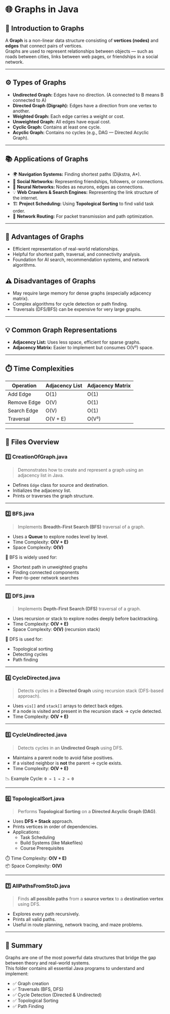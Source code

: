 # 🌐 Graphs in Java

## 🧠 Introduction to Graphs
A **Graph** is a non-linear data structure consisting of **vertices (nodes)** and **edges** that connect pairs of vertices.  
Graphs are used to represent relationships between objects — such as roads between cities, links between web pages, or friendships in a social network.

---

## ⚙️ Types of Graphs

- **Undirected Graph:** Edges have no direction. (A connected to B means B connected to A)
- **Directed Graph (Digraph):** Edges have a direction from one vertex to another.
- **Weighted Graph:** Each edge carries a weight or cost.
- **Unweighted Graph:** All edges have equal cost.
- **Cyclic Graph:** Contains at least one cycle.
- **Acyclic Graph:** Contains no cycles (e.g., DAG — Directed Acyclic Graph).

---

## 📚 Applications of Graphs

- 🌍 **Navigation Systems:** Finding shortest paths (Dijkstra, A*).  
- 🔗 **Social Networks:** Representing friendships, followers, or connections.  
- 🧬 **Neural Networks:** Nodes as neurons, edges as connections.  
- 💡 **Web Crawlers & Search Engines:** Representing the link structure of the internet.  
- 🏗️ **Project Scheduling:** Using **Topological Sorting** to find valid task order.  
- 🧭 **Network Routing:** For packet transmission and path optimization.

---

## 🧩 Advantages of Graphs
- Efficient representation of real-world relationships.
- Helpful for shortest path, traversal, and connectivity analysis.
- Foundation for AI search, recommendation systems, and network algorithms.

## ⚠️ Disadvantages of Graphs
- May require large memory for dense graphs (especially adjacency matrix).
- Complex algorithms for cycle detection or path finding.
- Traversals (DFS/BFS) can be expensive for very large graphs.

---

## 💡 Common Graph Representations
- **Adjacency List:** Uses less space, efficient for sparse graphs.  
- **Adjacency Matrix:** Easier to implement but consumes O(V²) space.  

---

## ⏱️ Time Complexities

| Operation | Adjacency List | Adjacency Matrix |
|------------|----------------|------------------|
| Add Edge   | O(1)           | O(1)             |
| Remove Edge| O(V)           | O(1)             |
| Search Edge| O(V)           | O(1)             |
| Traversal  | O(V + E)       | O(V²)            |

---

## 🧭 Files Overview

### 1️⃣ **CreationOfGraph.java**
> Demonstrates how to create and represent a graph using an adjacency list in Java.
- Defines `Edge` class for source and destination.
- Initializes the adjacency list.
- Prints or traverses the graph structure.

---

### 2️⃣ **BFS.java**
> Implements **Breadth-First Search (BFS)** traversal of a graph.
- Uses a **Queue** to explore nodes level by level.
- Time Complexity: **O(V + E)**
- Space Complexity: **O(V)**

📌 BFS is widely used for:
- Shortest path in unweighted graphs
- Finding connected components
- Peer-to-peer network searches

---

### 3️⃣ **DFS.java**
> Implements **Depth-First Search (DFS)** traversal of a graph.
- Uses recursion or stack to explore nodes deeply before backtracking.
- Time Complexity: **O(V + E)**
- Space Complexity: **O(V)** (recursion stack)

📌 DFS is used for:
- Topological sorting
- Detecting cycles
- Path finding

---

### 4️⃣ **CycleDirected.java**
> Detects cycles in a **Directed Graph** using recursion stack (DFS-based approach).
- Uses `vis[]` and `stack[]` arrays to detect back edges.
- If a node is visited and present in the recursion stack → cycle detected.
- Time Complexity: **O(V + E)**

---

### 5️⃣ **CycleUndirected.java**
> Detects cycles in an **Undirected Graph** using DFS.
- Maintains a parent node to avoid false positives.
- If a visited neighbor is **not** the parent → cycle exists.
- Time Complexity: **O(V + E)**

📉 Example Cycle: `0 → 1 → 2 → 0`

---

### 6️⃣ **TopologicalSort.java**
> Performs **Topological Sorting** on a **Directed Acyclic Graph (DAG)**.
- Uses **DFS + Stack** approach.
- Prints vertices in order of dependencies.
- Applications:
  - Task Scheduling
  - Build Systems (like Makefiles)
  - Course Prerequisites

⏱️ Time Complexity: **O(V + E)**  
📦 Space Complexity: **O(V)**

---

### 7️⃣ **AllPathsFromStoD.java**
> Finds **all possible paths** from a **source vertex** to a **destination vertex** using DFS.
- Explores every path recursively.
- Prints all valid paths.
- Useful in route planning, network tracing, and maze problems.

---

## 🧠 Summary

Graphs are one of the most powerful data structures that bridge the gap between theory and real-world systems.  
This folder contains all essential Java programs to understand and implement:

- ✅ Graph creation  
- ✅ Traversals (BFS, DFS)  
- ✅ Cycle Detection (Directed & Undirected)  
- ✅ Topological Sorting  
- ✅ Path Finding
